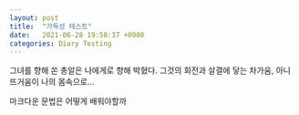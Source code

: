 ```yaml
---
layout: post
title:  "가독성 테스트"
date:   2021-06-28 19:58:37 +0900
categories: Diary Testing
---
```

그녀를 향해 쏜 총알은 나에게로 향해 박혔다. 그것의 회전과 살결에 닿는 차가움, 아니 뜨거움이 나의 몸속으로...

마크다운 문법은 어떻게 배워야할까

